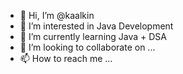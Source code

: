 - 👋 Hi, I’m @kaalkin
- 👀 I’m interested in Java Development
- 🌱 I’m currently learning Java + DSA
- 💞️ I’m looking to collaborate on ...
- 📫 How to reach me ...

<!---
kaalkin/kaalkin is a ✨ special ✨ repository because its `README.md` (this file) appears on your GitHub profile.
You can click the Preview link to take a look at your changes.
--->
